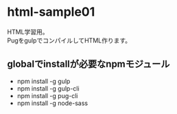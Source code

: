 # html-sample01

HTML学習用。  
PugをgulpでコンパイルしてHTML作ります。  

## globalでinstallが必要なnpmモジュール

* npm install -g gulp
* npm install -g gulp-cli
* npm install -g pug-cli
* npm install -g node-sass
